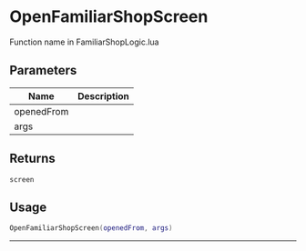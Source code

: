 # OpenFamiliarShopScreen

Function name in FamiliarShopLogic.lua

## Parameters

| Name       | Description |
| ---------- | ----------- |
| openedFrom |             |
| args       |             |

## Returns

`screen`

## Usage

```lua
OpenFamiliarShopScreen(openedFrom, args)
```

---

